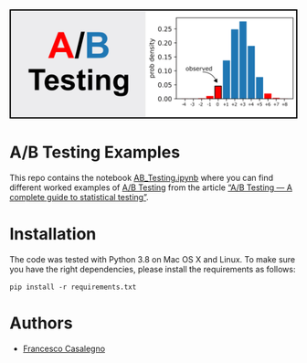 <img alt="A/B Testing" src="ab-testing-banner.png"/>

# A/B Testing Examples

This repo contains the notebook [AB_Testing.ipynb](AB_Testing.ipynb) where you
can find different worked examples of [A/B
Testing](https://en.wikipedia.org/wiki/A/B_testing) from the article  [“A/B
Testing — A complete guide to statistical
testing”](https://towardsdatascience.com/a-b-testing-a-complete-guide-to-statistical-testing-e3f1db140499).


# Installation

The code was tested with Python 3.8 on Mac OS X and Linux. To make sure you
have the right dependencies, please install the requirements as follows:

```commandline
pip install -r requirements.txt
```


# Authors
- [Francesco Casalegno](https://github.com/FrancescoCasalegno)
